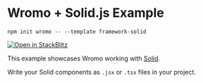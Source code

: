 # Wromo + Solid.js Example

```
npm init wromo -- --template framework-solid
```

[![Open in StackBlitz](https://developer.stackblitz.com/img/open_in_stackblitz.svg)](https://stackblitz.com/github/withwromo/wromo/tree/latest/examples/framework-solid)

This example showcases Wromo working with [Solid](https://www.solidjs.com/).

Write your Solid components as `.jsx` or `.tsx` files in your project.
